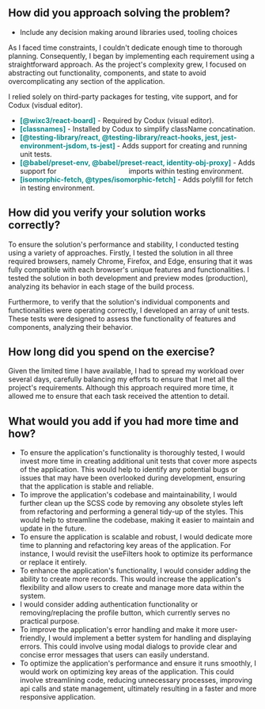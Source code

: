 ## How did you approach solving the problem?

- Include any decision making around libraries used, tooling choices

As I faced time constraints, I couldn't dedicate enough time to thorough planning. Consequently, I began by implementing each requirement using a straightforward approach. As the project's complexity grew, I focused on abstracting out functionality, components, and state to avoid overcomplicating any section of the application.

I relied solely on third-party packages for testing, vite support, and for Codux (visdual editor).

- <font color="#0b8888">**[@wixc3/react-board]**</font> - Required by Codux (visual editor).
- <font color="#0b8888">**[classnames]**</font> - Installed by Codux to simplify className concatination.
- <font color="#0b8888">**[@testing-library/react, @testing-library/react-hooks, jest, jest-environment-jsdom, ts-jest]**</font> - Adds support for creating and running unit tests.
- <font color="#0b8888">**[@babel/preset-env, @babel/preset-react, identity-obj-proxy]**</font> - Adds support for <font color="white">[svg, css, scss, json]</font> imports within testing environment.
- <font color="#0b8888">**[isomorphic-fetch, @types/isomorphic-fetch]**</font> - Adds polyfill for fetch in testing environment.

## How did you verify your solution works correctly?

To ensure the solution's performance and stability, I conducted testing using a variety of approaches. Firstly, I tested the solution in all three required browsers, namely Chrome, Firefox, and Edge, ensuring that it was fully compatible with each browser's unique features and functionalities. I tested the solution in both development and preview modes (production), analyzing its behavior in each stage of the build process.

Furthermore, to verify that the solution's individual components and functionalities were operating correctly, I developed an array of unit tests. These tests were designed to assess the functionality of features and components, analyzing their behavior.

## How long did you spend on the exercise?

Given the limited time I have available, I had to spread my workload over several days, carefully balancing my efforts to ensure that I met all the project's requirements. Although this approach required more time, it allowed me to ensure that each task received the attention to detail.

## What would you add if you had more time and how?

- To ensure the application's functionality is thoroughly tested, I would invest more time in creating additional unit tests that cover more aspects of the application. This would help to identify any potential bugs or issues that may have been overlooked during development, ensuring that the application is stable and reliable.
- To improve the application's codebase and maintainability, I would further clean up the SCSS code by removing any obsolete styles left from refactoring and performing a general tidy-up of the styles. This would help to streamline the codebase, making it easier to maintain and update in the future.
- To ensure the application is scalable and robust, I would dedicate more time to planning and refactoring key areas of the application. For instance, I would revisit the useFilters hook to optimize its performance or replace it entirely.
- To enhance the application's functionality, I would consider adding the ability to create more records. This would increase the application's flexibility and allow users to create and manage more data within the system.
- I would consider adding authentication functionality or removing/replacing the profile button, which currently serves no practical purpose.
- To improve the application's error handling and make it more user-friendly, I would implement a better system for handling and displaying errors. This could involve using modal dialogs to provide clear and concise error messages that users can easily understand.
- To optimize the application's performance and ensure it runs smoothly, I would work on optimizing key areas of the application. This could involve streamlining code, reducing unnecessary processes, improving api calls and state management, ultimately resulting in a faster and more responsive application.
